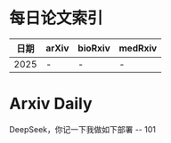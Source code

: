 # 每日论文索引

| 日期 | arXiv | bioRxiv | medRxiv |
|------|-------|---------|---------|
| 2025 | - | - | - |























































































































































































































































































































































































# Arxiv Daily


DeepSeek，你记一下我做如下部署 -- 101
